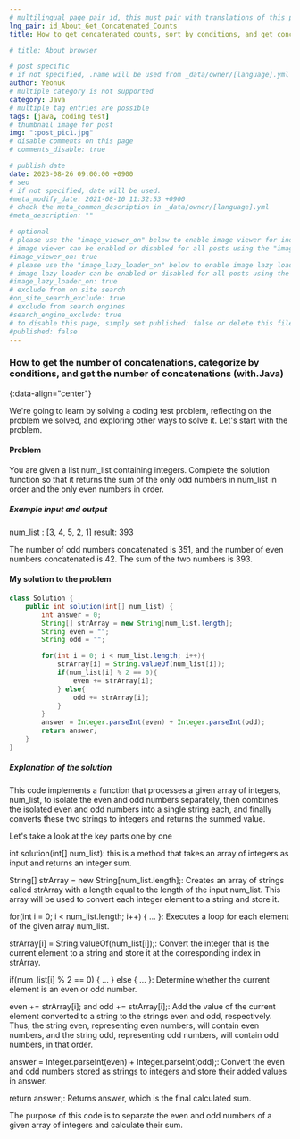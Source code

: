 ```yaml
---
# multilingual page pair id, this must pair with translations of this page. (This name must be unique)
lng_pair: id_About_Get_Concatenated_Counts
title: How to get concatenated counts, sort by conditions, and get concatenated counts (with.Java)

# title: About browser

# post specific
# if not specified, .name will be used from _data/owner/[language].yml
author: Yeonuk
# multiple category is not supported
category: Java
# multiple tag entries are possible
tags: [java, coding test]
# thumbnail image for post
img: ":post_pic1.jpg"
# disable comments on this page
# comments_disable: true

# publish date
date: 2023-08-26 09:00:00 +0900
# seo
# if not specified, date will be used.
#meta_modify_date: 2021-08-10 11:32:53 +0900
# check the meta_common_description in _data/owner/[language].yml
#meta_description: ""

# optional
# please use the "image_viewer_on" below to enable image viewer for individual pages or posts (_posts/ or [language]/_posts folders).
# image viewer can be enabled or disabled for all posts using the "image_viewer_posts: true" setting in _data/conf/main.yml.
#image_viewer_on: true
# please use the "image_lazy_loader_on" below to enable image lazy loader for individual pages or posts (_posts/ or [language]/_posts folders).
# image lazy loader can be enabled or disabled for all posts using the "image_lazy_loader_posts: true" setting in _data/conf/main.yml.
#image_lazy_loader_on: true
# exclude from on site search
#on_site_search_exclude: true
# exclude from search engines
#search_engine_exclude: true
# to disable this page, simply set published: false or delete this file
#published: false
---
```


<!-- outline-start -->

### How to get the number of concatenations, categorize by conditions, and get the number of concatenations (with.Java)

{:data-align="center"}

<!-- outline-end -->

We're going to learn by solving a coding test problem, reflecting on the problem we solved, and exploring other ways to solve it.
Let's start with the problem.

#### Problem

You are given a list num_list containing integers. Complete the solution function so that it returns the sum of the only odd numbers in num_list in order and the only even numbers in order.

##### Example input and output

num_list : [3, 4, 5, 2, 1]
result: 393

The number of odd numbers concatenated is 351, and the number of even numbers concatenated is 42. The sum of the two numbers is 393.

#### My solution to the problem

```java
class Solution {
    public int solution(int[] num_list) {
        int answer = 0;
        String[] strArray = new String[num_list.length];
        String even = "";
        String odd = "";

        for(int i = 0; i < num_list.length; i++){
            strArray[i] = String.valueOf(num_list[i]);
            if(num_list[i] % 2 == 0){
                even += strArray[i];
            } else{
                odd += strArray[i];
            }
        }
        answer = Integer.parseInt(even) + Integer.parseInt(odd);
        return answer;
    }
}
```

##### Explanation of the solution

This code implements a function that processes a given array of integers, num_list, to isolate the even and odd numbers separately, then combines the isolated even and odd numbers into a single string each, and finally converts these two strings to integers and returns the summed value.

Let's take a look at the key parts one by one

int solution(int[] num_list): this is a method that takes an array of integers as input and returns an integer sum.

String[] strArray = new String[num_list.length];: Creates an array of strings called strArray with a length equal to the length of the input num_list. This array will be used to convert each integer element to a string and store it.

for(int i = 0; i < num_list.length; i++) { ... }: Executes a loop for each element of the given array num_list.

strArray[i] = String.valueOf(num_list[i]);: Convert the integer that is the current element to a string and store it at the corresponding index in strArray.

if(num_list[i] % 2 == 0) { ... } else { ... }: Determine whether the current element is an even or odd number.

even += strArray[i]; and odd += strArray[i];: Add the value of the current element converted to a string to the strings even and odd, respectively. Thus, the string even, representing even numbers, will contain even numbers, and the string odd, representing odd numbers, will contain odd numbers, in that order.

answer = Integer.parseInt(even) + Integer.parseInt(odd);: Convert the even and odd numbers stored as strings to integers and store their added values in answer.

return answer;: Returns answer, which is the final calculated sum.

The purpose of this code is to separate the even and odd numbers of a given array of integers and calculate their sum.

